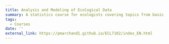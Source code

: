 ```yaml
---
title: Analysis and Modeling of Ecological Data
summary: A statistics course for ecologists covering topics from basic hypothesis testing and linear regression to mixed models and multivariate analyses.
tags:
  - Courses
date: ''
external_link: https://pmarchand1.github.io/ECL7102/index_EN.html
---
```

